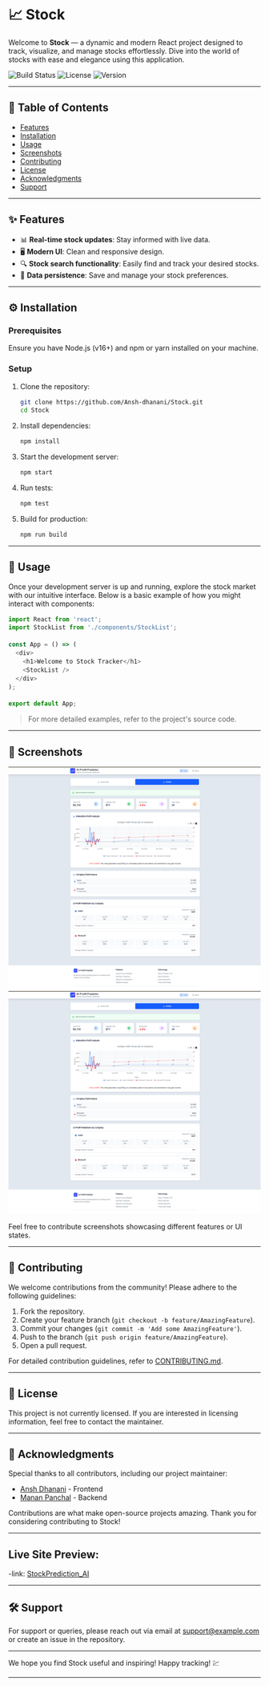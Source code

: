 # 📈 Stock

Welcome to **Stock** — a dynamic and modern React project designed to track, visualize, and manage stocks effortlessly. Dive into the world of stocks with ease and elegance using this application.

![Build Status](https://img.shields.io/badge/build-passing-brightgreen)
![License](https://img.shields.io/badge/license-none-lightgrey)
![Version](https://img.shields.io/badge/version-1.0.0-blue)

---

## 📖 Table of Contents
- [Features](#features)
- [Installation](#installation)
- [Usage](#usage)
- [Screenshots](#screenshots)
- [Contributing](#contributing)
- [License](#license)
- [Acknowledgments](#acknowledgments)
- [Support](#support)

---

## ✨ Features
- 📊 **Real-time stock updates**: Stay informed with live data.
- 🖥️ **Modern UI**: Clean and responsive design.
- 🔍 **Stock search functionality**: Easily find and track your desired stocks.
- 💾 **Data persistence**: Save and manage your stock preferences.

---

## ⚙️ Installation

### Prerequisites
Ensure you have Node.js (v16+) and npm or yarn installed on your machine.

### Setup

1. Clone the repository:
   ```bash
   git clone https://github.com/Ansh-dhanani/Stock.git
   cd Stock
   ```

2. Install dependencies:
   ```bash
   npm install
   ```

3. Start the development server:
   ```bash
   npm start
   ```

4. Run tests:
   ```bash
   npm test
   ```

5. Build for production:
   ```bash
   npm run build
   ```

---

## 🚀 Usage

Once your development server is up and running, explore the stock market with our intuitive interface. Below is a basic example of how you might interact with components:

```javascript
import React from 'react';
import StockList from './components/StockList';

const App = () => (
  <div>
    <h1>Welcome to Stock Tracker</h1>
    <StockList />
  </div>
);

export default App;
```

> For more detailed examples, refer to the project's source code.

---

## 📸 Screenshots

![Screenshot 1](s2.png)
![Screenshot 2](s2.png)

Feel free to contribute screenshots showcasing different features or UI states.

---

## 🤝 Contributing

We welcome contributions from the community! Please adhere to the following guidelines:

1. Fork the repository.
2. Create your feature branch (`git checkout -b feature/AmazingFeature`).
3. Commit your changes (`git commit -m 'Add some AmazingFeature'`).
4. Push to the branch (`git push origin feature/AmazingFeature`).
5. Open a pull request.

For detailed contribution guidelines, refer to [CONTRIBUTING.md](./CONTRIBUTING.md).

---

## 📜 License

This project is not currently licensed. If you are interested in licensing information, feel free to contact the maintainer.

---

## 🙌 Acknowledgments

Special thanks to all contributors, including our project maintainer:

- [Ansh Dhanani](https://github.com/Ansh-dhanani) - Frontend
- [Manan Panchal](https://github.com/mananjp) - Backend

Contributions are what make open-source projects amazing. Thank you for considering contributing to Stock!

---

## Live Site Preview:
-link: [StockPrediction_AI](https://stockpredicti0n.netlify.app/)

---

## 🛠️ Support

For support or queries, please reach out via email at [support@example.com](mailto:support@example.com) or create an issue in the repository.

---

We hope you find Stock useful and inspiring! Happy tracking! 💹

---
```
